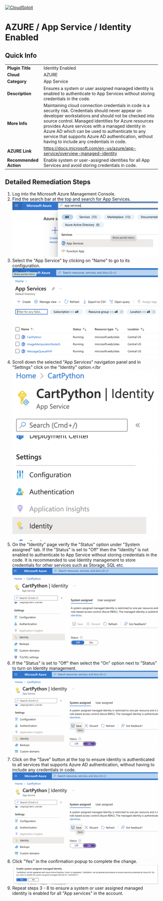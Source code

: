 [![CloudSploit](https://cloudsploit.com/img/logo-new-big-text-100.png "CloudSploit")](https://cloudsploit.com)

# AZURE / App Service / Identity Enabled

## Quick Info

| | |
|-|-|
| **Plugin Title** | Identity Enabled |
| **Cloud** | AZURE |
| **Category** | App Service |
| **Description** | Ensures a system or user assigned managed identity is enabled to authenticate to App Services without storing credentials in the code. |
| **More Info** | Maintaining cloud connection credentials in code is a security risk. Credentials should never appear on developer workstations and should not be checked into source control. Managed identities for Azure resources provides Azure services with a managed identity in Azure AD which can be used to authenticate to any service that supports Azure AD authentication, without having to include any credentials in code. |
| **AZURE Link** | https://docs.microsoft.com/en-us/azure/app-service/overview-managed-identity |
| **Recommended Action** | Enable system or user-assigned identities for all App Services and avoid storing credentials in code. |

## Detailed Remediation Steps
1. Log into the Microsoft Azure Management Console.
2. Find the search bar at the top and search for App Services. </br> <img src="/resources/azure/appservice/identity-enabled/step2.png"/>
3. Select the "App Service" by clicking on "Name" to go to its configuration.</br> <img src="/resources/azure/appservice/identity-enabled/step3.png"/>
4. Scroll down the selected "App Services" navigation panel and in "Settings" click on the "Identity" option.</br <img src="/resources/azure/appservice/identity-enabled/step4.png"/>   
5. On the "Identity" page verify the "Status" option under "System assigned" tab. If the "Status" is set to "Off" then the "Identity" is not enabled to authenticate to App Service without storing credentials in the code. It is recommended to use Identity management to store credentials for other services such as Storage, SQL etc.</br> <img src="/resources/azure/appservice/identity-enabled/step5.png"/>   
6. If the "Status" is set to "Off" then select the "On" option next to "Status" to turn on Identity management. </br> <img src="/resources/azure/appservice/identity-enabled/step6.png"/> 
7. Click on the "Save" button at the top to ensure identity is authenticated to all services that supports Azure AD authentication, without having to include any credentials in code. </br> <img src="/resources/azure/appservice/identity-enabled/step6.png"/> 
8. Click "Yes" in the confirmation popup to complete the change.</br> <img src="/resources/azure/appservice/identity-enabled/step8.png"/> 
9. Repeat steps 3 - 8 to ensure a system or user assigned managed identity is enabled for all "App services" in the account. </br>
